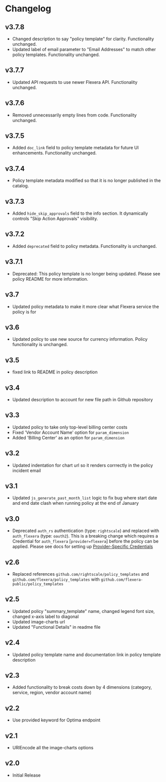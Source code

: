 # Changelog

## v3.7.8

- Changed description to say "policy template" for clarity. Functionality unchanged.
- Updated label of email parameter to "Email Addresses" to match other policy templates. Functionality unchanged.

## v3.7.7

- Updated API requests to use newer Flexera API. Functionality unchanged.

## v3.7.6

- Removed unnecessarily empty lines from code. Functionality unchanged.

## v3.7.5

- Added `doc_link` field to policy template metadata for future UI enhancements. Functionality unchanged.

## v3.7.4

- Policy template metadata modified so that it is no longer published in the catalog.

## v3.7.3

- Added `hide_skip_approvals` field to the info section. It dynamically controls "Skip Action Approvals" visibility.

## v3.7.2

- Added `deprecated` field to policy metadata. Functionality is unchanged.

## v3.7.1

- Deprecated: This policy template is no longer being updated. Please see policy README for more information.

## v3.7

- Updated policy metadata to make it more clear what Flexera service the policy is for

## v3.6

- Updated policy to use new source for currency information. Policy functionality is unchanged.

## v3.5

- fixed link to README in policy description

## v3.4

- Updated description to account for new file path in Github repository

## v3.3

- Updated policy to take only top-level billing center costs
- Fixed 'Vendor Account Name' option for `param_dimension`
- Added 'Billing Center' as an option for `param_dimension`

## v3.2

- Updated indentation for chart url so it renders corrrectly in the policy incident email

## v3.1

- Updated `js_generate_past_month_list` logic to fix bug where start date and end date clash when running policy at the end of January

## v3.0

- Deprecated `auth_rs` authentication (type: `rightscale`) and replaced with `auth_flexera` (type: `oauth2`).  This is a breaking change which requires a Credential for `auth_flexera` [`provider=flexera`] before the policy can be applied.  Please see docs for setting up [Provider-Specific Credentials](https://docs.flexera.com/flexera/EN/Automation/ProviderCredentials.htm)

## v2.6

- Replaced references `github.com/rightscale/policy_templates` and `github.com/flexera/policy_templates` with `github.com/flexera-public/policy_templates`

## v2.5

- Updated policy "summary_template" name, changed legend font size, changed x-axis label to diagonal
- Updated image-charts url
- Updated "Functional Details" in readme file

## v2.4

- Updated policy template name and documentation link in policy template description

## v2.3

- Added functionality to break costs down by 4 dimensions (category, service, region, vendor account name)

## v2.2

- Use provided keyword for Optima endpoint

## v2.1

- URIEncode all the image-charts options

## v2.0

- Initial Release

